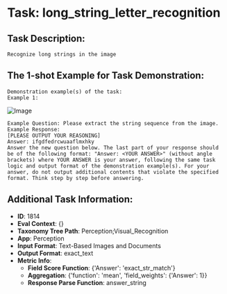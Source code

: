 # Task: long_string_letter_recognition

## Task Description:

```
Recognize long strings in the image
```

## The 1-shot Example for Task Demonstration:

```
Demonstration example(s) of the task:
Example 1:
```

![Image](1.png)

```
Example Question: Please extract the string sequence from the image.
Example Response:
[PLEASE OUTPUT YOUR REASONING]
Answer: ifgdfedrcwuaaflmxhky
Answer the new question below. The last part of your response should be of the following format: "Answer: <YOUR ANSWER>" (without angle brackets) where YOUR ANSWER is your answer, following the same task logic and output format of the demonstration example(s). For your answer, do not output additional contents that violate the specified format. Think step by step before answering.
```

## Additional Task Information:

- **ID**: 1814
- **Eval Context**: {}
- **Taxonomy Tree Path**: Perception;Visual_Recognition
- **App**: Perception
- **Input Format**: Text-Based Images and Documents
- **Output Format**: exact_text
- **Metric Info**:
  - **Field Score Function**: {'Answer': 'exact_str_match'}
  - **Aggregation**: {'function': 'mean', 'field_weights': {'Answer': 1}}
  - **Response Parse Function**: answer_string

